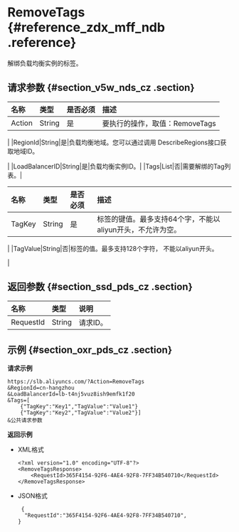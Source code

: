 # RemoveTags {#reference_zdx_mff_ndb .reference}

解绑负载均衡实例的标签。

## 请求参数 {#section_v5w_nds_cz .section}

|名称|类型|是否必须|描述|
|:-|:-|:---|:-|
|Action|String|是|要执行的操作，取值：RemoveTags

|
|RegionId|String|是|负载均衡地域。您可以通过调用 DescribeRegions接口获取地域ID。

|
|LoadBalancerID|String|是|负载均衡实例ID。|
|Tags|List|否|需要解绑的Tag列表。|

|名称|类型|是否必须|描述|
|:-|:-|:---|:-|
|TagKey|String|是|标签的键值。最多支持64个字，不能以aliyun开头，不允许为空。

|
|TagValue|String|否|标签的值。最多支持128个字符， 不能以aliyun开头。

|

## 返回参数 {#section_ssd_pds_cz .section}

|名称|类型|说明|
|:-|:-|:-|
|RequestId|String|请求ID。|

## 示例 {#section_oxr_pds_cz .section}

**请求示例**

``` {#public}
https://slb.aliyuncs.com/?Action=RemoveTags
&RegionId=cn-hangzhou
&LoadBalancerId=lb-t4nj5vuz8ish9emfk1f20
&Tags=[
    {"TagKey":"Key1","TagValue":"Value1"}    
    {"TagKey":"Key2","TagValue":"Value2"}]
&公共请求参数
```

**返回示例**

-   XML格式

    ```
    <?xml version="1.0" encoding="UTF-8"?>
    <RemoveTagsResponse>
    	<RequestId>365F4154-92F6-4AE4-92F8-7FF34B540710</RequestId>
    </RemoveTagsResponse>
    ```

-   JSON格式

    ```
     {
      "RequestId":"365F4154-92F6-4AE4-92F8-7FF34B540710",
    }
    ```


